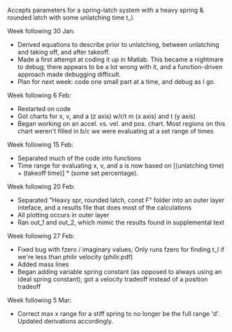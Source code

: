 Accepts parameters for a spring-latch system with a heavy spring & rounded latch with some unlatching time t_l.

Week following 30 Jan:
- Derived equations to describe prior to unlatching, between unlatching and taking off, and after takeoff.
- Made a first attempt at coding it up in Matlab. This became a nightmare to debug; there appears to be a lot wrong with it, and a function-driven approach made debugging difficult. 
- Plan for next week: code one small part at a time, and debug as I go.

Week following 6 Feb:
- Restarted on code
- Got charts for x, v, and a (z axis) w/r/t m (x axis) and t (y axis)
- Began working on an accel. vs. vel. and pos. chart. Most regions on this chart weren't filled in b/c we were evaluating at a set range of times

Week following 15 Feb:
- Separated much of the code into functions
- Time range for evaluating x, v, and a is now based on [(unlatching time) + (takeoff time)] * (some set percentage).

Week following 20 Feb:
- Separated "Heavy spr, rounded latch, const F" folder into an outer layer inteface, and a results file that does most of the calculations
- All plotting occurs in outer layer
- Ran out_1 and out_2, which mimic the results found in supplemental text

Week following 27 Feb:
- Fixed bug with fzero / imaginary values; Only runs fzero for finding t_l if we're less than philir velocity (philir.pdf)
- Added mass lines
- Began adding variable spring constant (as opposed to always using an ideal spring constant); got a velocity tradeoff instead of a position tradeoff

Week following 5 Mar:
- Correct max x range for a stiff spring to no longer be the full range 'd'. Updated derivations accordingly.